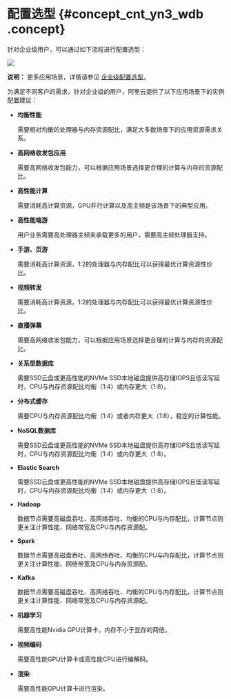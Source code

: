 # 配置选型 {#concept_cnt_yn3_wdb .concept}

针对企业级用户，可以通过如下流程进行配置选型：

![](http://static-aliyun-doc.oss-cn-hangzhou.aliyuncs.com/assets/img/9607/156577700713333_zh-CN.png)

**说明：** 更多应用场景，详情请参见 [企业级配置选型](https://www.aliyun.com/product/ecs)。

为满足不同客户的需求，针对企业级的用户，阿里云提供了以下应用场景下的实例配置建议：

-   **均衡性能**

    需要相对均衡的处理器与内存资源配比，满足大多数场景下的应用资源需求关系。

-   **高网络收发包应用**

    需要高网络收发包能力，可以根据应用场景选择更合理的计算与内存的资源配比。

-   **高性能计算**

    需要消耗高计算资源，GPU并行计算以及高主频是该场景下的典型应用。

-   **高性能端游**

    用户业务需要高处理器主频来承载更多的用户，需要高主频处理器支持。

-   **手游、页游**

    需要消耗高计算资源，1:2的处理器与内存配比可以获得最优计算资源性价比。

-   **视频转发**

    需要消耗高计算资源，1:2的处理器与内存配比可以获得最优计算资源性价比。

-   **直播弹幕**

    需要高网络收发包能力，可以根据应用场景选择更合理的计算与内存的资源配比。

-   **关系型数据库**

    需要SSD云盘或更高性能的NVMe SSD本地磁盘提供高存储IOPS且低读写延时，CPU与内存资源配比均衡（1:4）或内存更大（1:8）。

-   **分布式缓存**

    需要CPU与内存资源配比均衡（1:4）或者内存更大（1:8），稳定的计算性能。

-   **NoSQL数据库**

    需要SSD云盘或更高性能的NVMe SSD本地磁盘提供高存储IOPS且低读写延时，CPU与内存资源配比均衡（1:4）或内存更大（1:8）。

-   **Elastic Search**

    需要SSD云盘或更高性能的NVMe SSD本地磁盘提供高存储IOPS且低读写延时，CPU与内存资源配比均衡（1:4）或内存更大（1:8）。

-   **Hadoop**

    数据节点需要高磁盘吞吐、高网络吞吐、均衡的CPU与内存配比，计算节点则更关注计算性能、网络带宽及CPU与内存资源配。

-   **Spark**

    数据节点需要高磁盘吞吐、高网络吞吐、均衡的CPU与内存配比，计算节点则更关注计算性能、网络带宽及CPU与内存资源配。

-   **Kafka**

    数据节点需要高磁盘吞吐、高网络吞吐、均衡的CPU与内存配比，计算节点则更关注计算性能、网络带宽及CPU与内存资源配。

-   **机器学习**

    需要高性能Nvidia GPU计算卡，内存不小于显存的两倍。

-   **视频编码**

    需要高性能GPU计算卡或高性能CPU进行编解码。

-   **渲染**

    需要高性能GPU计算卡进行渲染。


